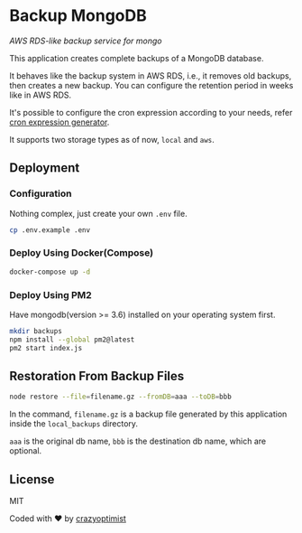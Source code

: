 # Backup MongoDB

*AWS RDS-like backup service for mongo*

This application creates complete backups of a MongoDB database.

It behaves like the backup system in AWS RDS, i.e., it removes old backups, then creates a new backup. You can configure the retention period in weeks like in AWS RDS.

It's possible to configure the cron expression according to your needs, refer [cron expression generator](https://crontab.cronhub.io/).

It supports two storage types as of now, `local` and `aws`.

## Deployment

### Configuration

Nothing complex, just create your own `.env` file.

```bash
cp .env.example .env
```

### Deploy Using Docker(Compose)

```bash
docker-compose up -d
```

### Deploy Using PM2

Have mongodb(version >= 3.6) installed on your operating system first.

```bash
mkdir backups
npm install --global pm2@latest
pm2 start index.js
```

## Restoration From Backup Files

```bash
node restore --file=filename.gz --fromDB=aaa --toDB=bbb
```

In the command, `filename.gz` is a backup file generated by this application inside the `local_backups` directory.

`aaa` is the original db name, `bbb` is the destination db name, which are optional.

## License

MIT

Coded with :heart: by [crazyoptimist](https://github.com/crazyoptimist)
